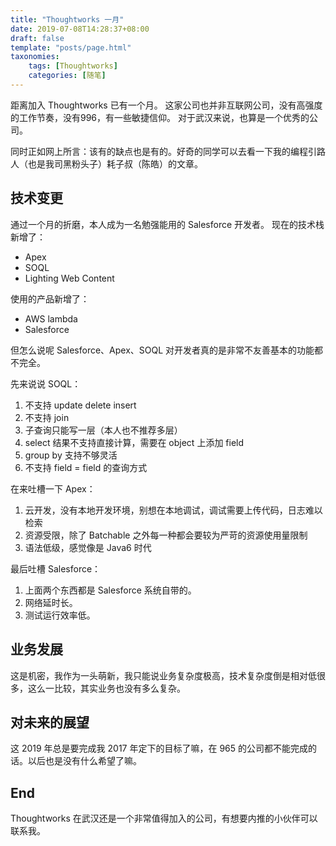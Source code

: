 ```yaml
---
title: "Thoughtworks 一月"
date: 2019-07-08T14:28:37+08:00
draft: false
template: "posts/page.html"
taxonomies:
    tags: [Thoughtworks]
    categories: [随笔]
---
```


距离加入 Thoughtworks 已有一个月。
这家公司也并非互联网公司，没有高强度的工作节奏，没有996，有一些敏捷信仰。
对于武汉来说，也算是一个优秀的公司。

同时正如网上所言：该有的缺点也是有的。好奇的同学可以去看一下我的编程引路人（也是我司黑粉头子）耗子叔（陈皓）的文章。

<!-- more -->

## 技术变更

通过一个月的折磨，本人成为一名勉强能用的 Salesforce 开发者。
现在的技术栈新增了：

- Apex
- SOQL
- Lighting Web Content

使用的产品新增了：

- AWS lambda
- Salesforce

但怎么说呢 Salesforce、Apex、SOQL 对开发者真的是非常不友善基本的功能都不完全。

先来说说 SOQL：
1. 不支持 update delete insert
2. 不支持 join
3. 子查询只能写一层（本人也不推荐多层）
4. select 结果不支持直接计算，需要在 object 上添加 field
5. group by 支持不够灵活
6. 不支持 field = field 的查询方式

在来吐槽一下 Apex：
1. 云开发，没有本地开发环境，别想在本地调试，调试需要上传代码，日志难以检索
2. 资源受限，除了 Batchable 之外每一种都会要较为严苛的资源使用量限制
3. 语法低级，感觉像是 Java6 时代

最后吐槽 Salesforce：
1. 上面两个东西都是 Salesforce 系统自带的。
2. 网络延时长。
3. 测试运行效率低。

## 业务发展

这是机密，我作为一头萌新，我只能说业务复杂度极高，技术复杂度倒是相对低很多，这么一比较，其实业务也没有多么复杂。


## 对未来的展望

这 2019 年总是要完成我 2017 年定下的目标了嘛，在 965 的公司都不能完成的话。以后也是没有什么希望了嘛。

## End
Thoughtworks 在武汉还是一个非常值得加入的公司，有想要内推的小伙伴可以联系我。
